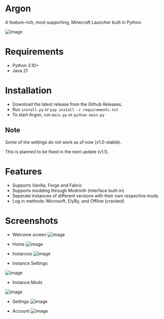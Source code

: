 ﻿# Argon
A feature-rich, mod-supporting, Minecraft Launcher built in Python.

![image](https://github.com/user-attachments/assets/4be74d1f-bead-4854-ac82-f3877888b953)

# Requirements
 - Python 3.10+
 - Java 21


# Installation
 - Download the latest release from the Github Releases.
 - Run ``install.py`` or ``pip install -r requirements.txt``
 - To start Argon, run ``main.py`` or ``python main.py``

## Note
Some of the settings do not work as of now (v1.0-stable).

This is planned to be fixed in the next update (v1.1).



# Features
 - Supports Vanilla, Forge and Fabric
 - Supports modding through Modrinth (interface built-in)
 - Seperate instances of different versions with their own respective mods.
 - Log in methods: Microsoft, ElyBy, and Offline (cracked)


# Screenshots
 - Welcome screen
![image](https://github.com/user-attachments/assets/286dd267-018e-4690-a5b6-15dd0017780f)

 - Home
![image](https://github.com/user-attachments/assets/4be74d1f-bead-4854-ac82-f3877888b953)

 - Instances
![image](https://github.com/user-attachments/assets/5d1684db-94db-4924-b691-1aac68be8aa4)


 - Instance Settings

![image](https://github.com/user-attachments/assets/222c1c1f-d9d1-4920-aa26-891c237e5766)


 - Instance Mods

![image](https://github.com/user-attachments/assets/5d6458ca-5e67-423e-9211-8541798f188d)


 - Settings
![image](https://github.com/user-attachments/assets/3a6e81f3-1c7c-4e32-80df-961488af9cdc)

 - Account
![image](https://github.com/user-attachments/assets/2d45671b-4e5f-4641-bb06-8ed483b655d7)

